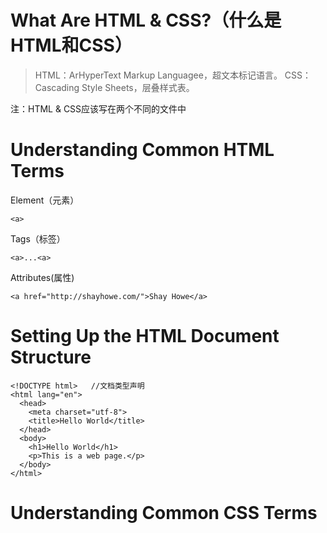 # What Are HTML & CSS?（什么是HTML和CSS）
>HTML：ArHyperText Markup Languagee，超文本标记语言。
>CSS：Cascading Style Sheets，层叠样式表。

注：HTML & CSS应该写在两个不同的文件中

# Understanding Common HTML Terms
Element（元素）

    <a>
    
Tags（标签）

    <a>...<a>
    
Attributes(属性)

    <a href="http://shayhowe.com/">Shay Howe</a>

# Setting Up the HTML Document Structure
    <!DOCTYPE html>   //文档类型声明
    <html lang="en">
      <head>
        <meta charset="utf-8">
        <title>Hello World</title>
      </head>
      <body>
        <h1>Hello World</h1>
        <p>This is a web page.</p>
      </body>
    </html>

# Understanding Common CSS Terms



    



